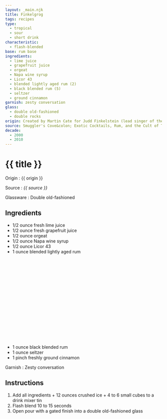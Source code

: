 ```yaml
---
layout: _main.njk
title: Finkelgrog
tags: recipes
type:
  - tropical
  - sour
  - short drink
characteristic:
  - flash-blended
base: rum base
ingredients:
  - lime juice
  - grapefruit juice
  - orgeat
  - Napa wine syrup
  - Licor 43
  - blended lightly aged rum (2)
  - black blended rum (5)
  - seltzer
  - ground cinnamon
garnish: zesty conversation
glass:
  - double old-fashioned
  - double rocks
origin: Created by Martin Cate for Judd Finkelstein (lead singer of the [Maikai Gents](https://www.allmusic.com/album/the-wiki-wiki-grog-shop-mw0001557473)) for his home bar (the Wiki Wiki Grog Shop). Inspired by Finkelstein's day job as a Napa County wine producer.
source: Smuggler's Cove&colon; Exotic Cocktails, Rum, and the Cult of Tiki
decade:
  - 2000
  - 2010
---
```

<!-- markdownlint-disable MD025 -->
# {{ title }}
<!-- markdownlint-disable MD025 -->

Origin
  : {{ origin }}

Source
  : <cite>{{ source }}</cite>

Glassware
  : Double old-fashioned

## Ingredients

* 1/2 ounce fresh lime juice
* 1/2 ounce fresh grapefruit juice
* 1/2 ounce orgeat
* 1/2 ounce Napa wine syrup
* 1/2 ounce Licor 43
* 1 ounce blended lightly aged rum<icon-l space="1em" class="bigger" label="(2)"><span class="with-icon"><svg class="icon"><use href="/assets/images/icons/circle-2.svg#circle-2"></use></svg></span></icon-l>
* 1 ounce black blended rum<icon-l space="1em" class="bigger" label="(5)"><span class="with-icon"><svg class="icon"><use href="/assets/images/icons/circle-5.svg#circle-5"></use></svg></span></icon-l>
* 1 ounce seltzer
* 1 pinch freshly ground cinnamon

Garnish
  : Zesty conversation

## Instructions

1. Add all ingredients + 12 ounces crushed ice + 4 to 6 small cubes to a drink mixer tin
2. Flash blend 10 to 15 seconds
3. Open pour with a gated finish into a double old-fashioned glass
